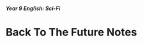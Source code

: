 <head>
  <title>Back To The Future</title>
</head>

##### Year 9 English: Sci-Fi

# Back To The Future Notes 
